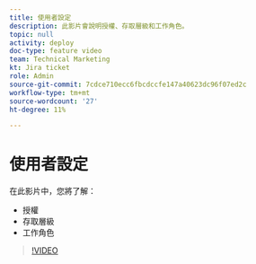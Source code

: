 ```yaml
---
title: 使用者設定
description: 此影片會說明授權、存取層級和工作角色。
topic: null
activity: deploy
doc-type: feature video
team: Technical Marketing
kt: Jira ticket
role: Admin
source-git-commit: 7cdce710ecc6fbcdccfe147a40623dc96f07ed2c
workflow-type: tm+mt
source-wordcount: '27'
ht-degree: 11%

---
```


# 使用者設定

在此影片中，您將了解：

* 授權
* 存取層級
* 工作角色

>[!VIDEO](https://video.tv.adobe.com/v/335066/?quality=12)
